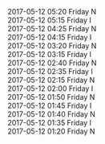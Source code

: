 2017-05-12 05:20 Friday  N  
2017-05-12 05:15 Friday  I  
2017-05-12 04:25 Friday  N  
2017-05-12 04:15 Friday  I  
2017-05-12 03:20 Friday  N  
2017-05-12 03:15 Friday  I  
2017-05-12 02:40 Friday  N  
2017-05-12 02:35 Friday  I  
2017-05-12 02:15 Friday  N  
2017-05-12 02:00 Friday  I  
2017-05-12 01:50 Friday  N  
2017-05-12 01:45 Friday  I  
2017-05-12 01:40 Friday  N  
2017-05-12 01:35 Friday  I  
2017-05-12 01:20 Friday  N  
